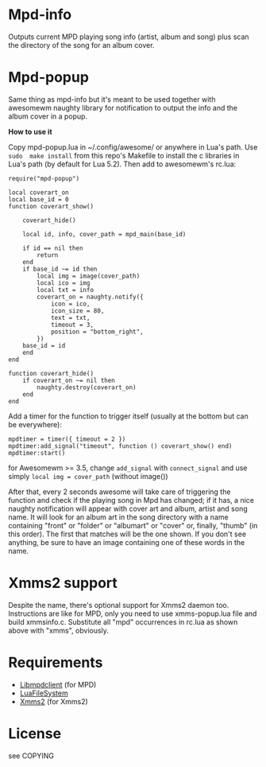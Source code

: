 Mpd-info
=======

Outputs current MPD playing song info (artist, album and song) plus scan 
the directory of the song for an album cover.

Mpd-popup
========

Same thing as mpd-info but it's meant to be used together with awesomewm 
naughty library for notification to output the info and the album cover 
in a popup.

**How to use it**

Copy mpd-popup.lua in ~/.config/awesome/ or anywhere in Lua's path. Use `sudo 
make install` from this repo's Makefile to install the c libraries in Lua's path 
(by default for Lua 5.2). Then add to awesomewm's rc.lua:

	require("mpd-popup")

	local coverart_on
	local base_id = 0
	function coverart_show()

		coverart_hide()

		local id, info, cover_path = mpd_main(base_id)

		if id == nil then
			return
		end
		if base_id ~= id then
			local img = image(cover_path)
			local ico = img
			local txt = info
			coverart_on = naughty.notify({
				icon = ico,
				icon_size = 80,
				text = txt,
				timeout = 3,
				position = "bottom_right",
			})
		base_id = id
		end
	end
	
	function coverart_hide()
		if coverart_on ~= nil then
			naughty.destroy(coverart_on)
		end 
	end

Add a timer for the function to trigger itself (usually at the bottom 
but can be everywhere):

	mpdtimer = timer({ timeout = 2 })
	mpdtimer:add_signal("timeout", function () coverart_show() end)
	mpdtimer:start()

for Awesomewm >= 3.5, change `add_signal` with `connect_signal` and use simply
`local img = cover_path` (without image())

After that, every 2 seconds awesome will take care of triggering the function 
and check if the playing song in Mpd has changed; if it has, a nice 
naughty notification will appear with cover art and album, artist and 
song name. It will look for an album art in the song directory with a 
name containing "front" or "folder" or "albumart" or "cover" or, 
finally, "thumb" (in this order). The first that matches will be the one 
shown. If you don't see anything, be sure to have an image containing 
one of these words in the name.

Xmms2 support
=============

Despite the name, there's optional support for Xmms2 daemon too. Instructions 
are like for MPD, only you need to use xmms-popup.lua file and build xmmsinfo.c. 
Substitute all "mpd" occurrences in rc.lua as shown above with "xmms", 
obviously.

Requirements
===========

* [Libmpdclient](http://sourceforge.net/projects/musicpd/files/libmpdclient/) (for MPD)
* [LuaFileSystem](http://keplerproject.github.com/luafilesystem/)
* [Xmms2](https://xmms2.org/wiki/Main_Page) (for Xmms2)

License
=======

see COPYING
